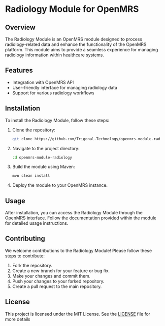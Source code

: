 # Radiology Module for OpenMRS

## Overview
The Radiology Module is an OpenMRS module designed to process radiology-related data and enhance the functionality of the OpenMRS platform. This module aims to provide a seamless experience for managing radiology information within healthcare systems.

## Features
- Integration with OpenMRS API
- User-friendly interface for managing radiology data
- Support for various radiology workflows

## Installation
To install the Radiology Module, follow these steps:

1. Clone the repository:
   ```bash
   git clone https://github.com/Trigonal-Technology/openmrs-module-radiology
   ```

2. Navigate to the project directory:
   ```bash
   cd openmrs-module-radiology
   ```

3. Build the module using Maven:
   ```bash
   mvn clean install
   ```

4. Deploy the module to your OpenMRS instance.

## Usage
After installation, you can access the Radiology Module through the OpenMRS interface. Follow the documentation provided within the module for detailed usage instructions.

## Contributing
We welcome contributions to the Radiology Module! Please follow these steps to contribute:

1. Fork the repository.
2. Create a new branch for your feature or bug fix.
3. Make your changes and commit them.
4. Push your changes to your forked repository.
5. Create a pull request to the main repository.

## License
This project is licensed under the MIT License. See the [LICENSE](LICENSE) file for more details
